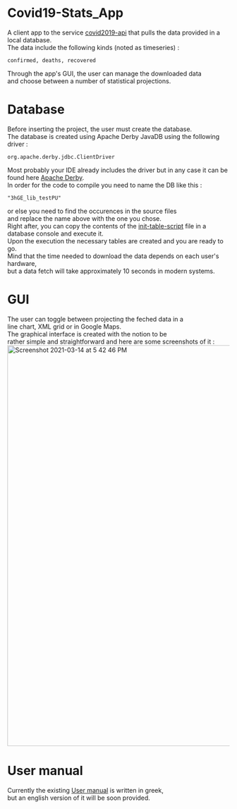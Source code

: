 # Covid19-Stats_App
A client app to the service [covid2019-api](https://covid2019-api.herokuapp.com/)
that pulls the data provided in a local database.\
The data include the following kinds (noted as timeseries) : 
```
confirmed, deaths, recovered
```
Through the app's GUI, the user can manage the downloaded data\
and choose between a number of statistical projections.
# Database
Before inserting the project, the user must create the database.\
The database is created using Apache Derby JavaDB using the following driver :
```
org.apache.derby.jdbc.ClientDriver
```
Most probably your IDE already includes the driver but in any case it can be found here [Apache Derby](https://github.com/apache/derby.git).\
In order for the code to compile you need to name the DB like this :
```
"3hGE_lib_testPU"
```
or else you need to find the occurences in the source files\
and replace the name above with the one you chose.\
Right after, you can copy the contents of the [init-table-script](init-table-script.sql) file in a
database console and execute it.\
Upon the execution the necessary tables are created and you are ready to go.\
Mind that the time needed to download the data depends on each user's hardware,\
but a data fetch will take approximately 10 seconds in modern systems.
# GUI
The user can toggle between projecting the feched data in a\
line chart, XML grid or in Google Maps.\
The graphical interface is created with the notion to be\
rather simple and straightforward and here are some screenshots of it :
<img width="909" alt="Screenshot 2021-03-14 at 5 42 46 PM" src="https://user-images.githubusercontent.com/63146477/111530889-860abb00-876c-11eb-8626-d46492d68061.png">
# User manual
Currently the existing [User manual](User_guide.pdf) is written in greek,\
but an english version of it will be soon provided.
